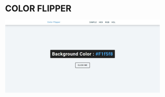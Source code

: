 # COLOR FLIPPER

[![Color Flipper](./design/01-color-flipper.jpeg)](https://javascript-01-color-flipper.netlify.app)
